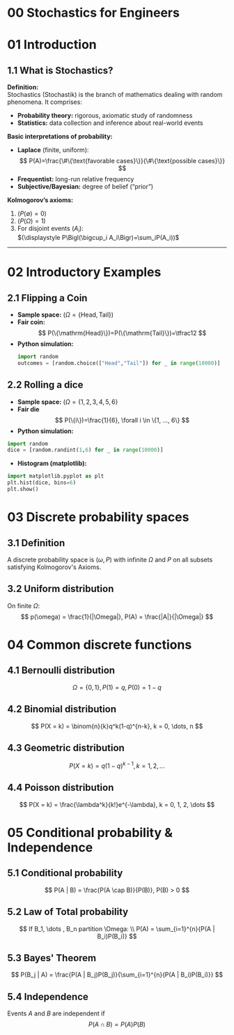 # 00 Stochastics for Engineers

# 01 Introduction

## 1.1 What is Stochastics?  
**Definition:**  
Stochastics (Stochastik) is the branch of mathematics dealing with random phenomena. It comprises:
- **Probability theory:** rigorous, axiomatic study of randomness  
- **Statistics:** data collection and inference about real-world events  

**Basic interpretations of probability:**  
- **Laplace** (finite, uniform):  
$$
P(A)=\frac{\#\{\text{favorable cases}\}}{\#\{\text{possible cases}\}}
$$   
- **Frequentist:** long-run relative frequency  
- **Subjective/Bayesian:** degree of belief (“prior”)  

**Kolmogorov’s axioms:**  
1. $(P(\emptyset)=0)$  
2. $(P(\Omega)=1)$  
3. For disjoint events $(A_i)$:  
$(\displaystyle P\Bigl(\bigcup_i A_i\Bigr)=\sum_iP(A_i))$

---

# 02 Introductory Examples

## 2.1 Flipping a Coin  
- **Sample space:** $(\Omega=\{\mathrm{Head},\mathrm{Tail}\})$
- **Fair coin:**  
  $$
    P(\{\mathrm{Head}\})=P(\{\mathrm{Tail}\})=\tfrac12
  $$  
- **Python simulation:**  
  ```python
  import random
  outcomes = [random.choice(["Head","Tail"]) for _ in range(10000)]
  ```

## 2.2 Rolling a dice

- **Sample space:** $(\Omega=\{1, 2, 3, 4, 5, 6\}$
- **Fair die**
  $$
    P(\{i\})=\frac{1}{6}, \forall i \in \{1, ..., 6\}
  $$ 
- **Python simulation:**
```python
import random
dice = [random.randint(1,6) for _ in range(10000)]
```
- **Histogram (matplotlib):**
```python
import matplotlib.pyplot as plt
plt.hist(dice, bins=6)
plt.show()
```

# 03 Discrete probability spaces

## 3.1 Definition

A discrete probability space is $(\omega, P)$ with infinite $\Omega$ and $P$ on all subsets satisfying Kolmogorov's Axioms.

## 3.2 Uniform distribution

On finite $\Omega$:
$$
p(\omega) = \frac{1}{|\Omega|}, P(A) = \frac{|A|}{|\Omega|}
$$

# 04 Common discrete functions

## 4.1 Bernoulli distribution
$$
\Omega = \{0, 1\}, P(1) = q, P(0) = 1 - q
$$

## 4.2 Binomial distribution
$$
P(X = k) = \binom{n}{k}q^k(1-q)^{n-k}, k = 0, \dots, n
$$

## 4.3 Geometric distribution
$$
P(X = k) = q(1 - q)^{k - 1}, k = 1, 2, \dots
$$

## 4.4 Poisson distribution
$$
P(X = k) = \frac{\lambda^k}{k!}e^{-\lambda}, k = 0, 1, 2, \dots
$$

# 05 Conditional probability & Independence

## 5.1 Conditional probability
$$
P(A | B) = \frac{P(A \cap B)}{P(B)}, P(B) > 0
$$

## 5.2 Law of Total probability
$$
If B_1, \dots , B_n partition \Omega: \\
P(A) = \sum_{i=1}^{n}{P(A | B_i)P(B_i)}
$$

## 5.3 Bayes' Theorem
$$
P(B_j | A) = \frac{P(A | B_j)P(B_j)}{\sum_{i=1}^{n}{P(A | B_i)P(B_i)}}
$$

## 5.4 Independence
Events $A$ and $B$ are independent if
$$
P(A \cap B) = P(A)P(B)
$$